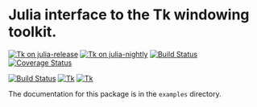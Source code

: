 # Julia interface to the Tk windowing toolkit.

[![Tk on julia-release](http://pkg.julialang.org/badges/Tk_release.svg)](http://pkg.julialang.org/?pkg=Tk&ver=release)
[![Tk on julia-nightly](http://pkg.julialang.org/badges/Tk_nightly.svg)](http://pkg.julialang.org/?pkg=Tk&ver=nightly)
[![Build Status](https://travis-ci.org/JuliaLang/Tk.jl.svg?branch=master)](https://travis-ci.org/JuliaLang/Tk.jl)
[![Coverage Status](https://coveralls.io/repos/JuliaLang/Tk.jl/badge.svg)](https://coveralls.io/r/JuliaLang/Tk.jl)

[![Build Status](https://travis-ci.org/JuliaLang/Tk.jl.svg?branch=master)](https://travis-ci.org/JuliaLang/Tk.jl)
[![Tk](http://pkg.julialang.org/badges/Tk_release.svg)](http://pkg.julialang.org/?pkg=Tk&ver=release)
[![Tk](http://pkg.julialang.org/badges/Tk_nightly.svg)](http://pkg.julialang.org/?pkg=Tk&ver=nightly)

The documentation for this package is in the `examples` directory.
